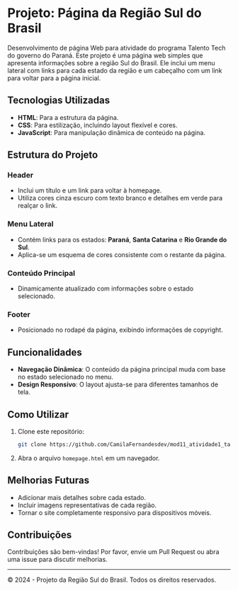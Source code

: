 # Projeto: Página da Região Sul do Brasil

Desenvolvimento de página Web para atividade do programa Talento Tech do governo do Paraná. Este projeto é uma página web simples que apresenta informações sobre a região Sul do Brasil. Ele inclui um menu lateral com links para cada estado da região e um cabeçalho com um link para voltar para a página inicial.

## Tecnologias Utilizadas

- **HTML**: Para a estrutura da página.
- **CSS**: Para estilização, incluindo layout flexível e cores.
- **JavaScript**: Para manipulação dinâmica de conteúdo na página.

## Estrutura do Projeto

### Header
- Inclui um título e um link para voltar à homepage.
- Utiliza cores cinza escuro com texto branco e detalhes em verde para realçar o link.

### Menu Lateral
- Contém links para os estados: **Paraná**, **Santa Catarina** e **Rio Grande do Sul**.
- Aplica-se um esquema de cores consistente com o restante da página.

### Conteúdo Principal
- Dinamicamente atualizado com informações sobre o estado selecionado.

### Footer
- Posicionado no rodapé da página, exibindo informações de copyright.

## Funcionalidades

- **Navegação Dinâmica**: O conteúdo da página principal muda com base no estado selecionado no menu.
- **Design Responsivo**: O layout ajusta-se para diferentes tamanhos de tela.

## Como Utilizar

1. Clone este repositório:
   ```bash
   git clone https://github.com/CamilaFernandesdev/mod11_atividade1_talentotech.git
   ```

2. Abra o arquivo `homepage.html` em um navegador.

## Melhorias Futuras

- Adicionar mais detalhes sobre cada estado.
- Incluir imagens representativas de cada região.
- Tornar o site completamente responsivo para dispositivos móveis.

## Contribuições

Contribuições são bem-vindas! Por favor, envie um Pull Request ou abra uma issue para discutir melhorias.

---

&copy; 2024 - Projeto da Região Sul do Brasil. Todos os direitos reservados.

